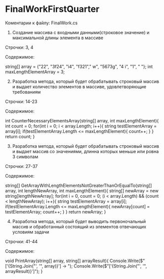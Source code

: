# FinalWorkFirstQuarter

Коментарии к файлу: FinalWork.cs

1. Создание массива с входными данными(строковое значение) и максимальной длины элемента в массиве

Строчки: 3, 4

Содержимое:

string[] array = {"22", "3f24", "i4", "f321"," w", "5673g", "4 i", "1", " "};
int maxLengthElementArray = 3;

2. Разработка метода, который будет обрабатывать строковый массив и выдает количество элементов в массиве, удовлетворяющие требованиям

Строчки: 14-23

Содержимое:

int CounterNecessaryElementsArray(string[] array, int maxLengthElement){
    int count = 0;
    for(int i = 0; i < array.Length; i++){
        string testElementArray = array[i];
        if(testElementArray.Length <= maxLengthElement){
            count++;
        }
    }
    return count;
}

3. Разработка метода, который будет обрабатывать строковый массив и выдает массив со значениями, длинна которых меньше или ровна 3 символам

Строчки: 27-37

Содержимое:

string[] GetArrayWithLengthElementsNotGreaterThanOrEqualTo(string[] array, int lengthNewArray, int maxLengthElement){
    string[] newArray = new string[lengthNewArray];
    for(int i = 0, count = 0; (i < array.Length) && (count < lengthNewArray); i++){
        string testElementArray = array[i];
        if(testElementArray.Length <= maxLengthElement){
            newArray[count] = testElementArray;
            count++;
        }
    }
    return newArray;
}

4. Разработка метода, который будет выводить первоночальный массив и обработанный состоящий из элементов отвечающих условиям задачи

Строчки: 41-44

Содержимое:

void PrintArray(string[] array, string[] arrayResult){
    Console.Write($"['{String.Join("', '", array)}'] -> ");
    Console.Write($"['{String.Join("', '", arrayResult)}']");
}
